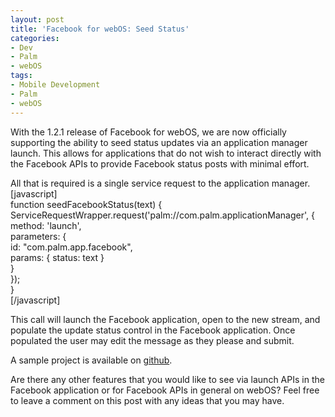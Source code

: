 ```yaml
---
layout: post
title: 'Facebook for webOS: Seed Status'
categories:
- Dev
- Palm
- webOS
tags:
- Mobile Development
- Palm
- webOS
---
```

<p>
With the 1.2.1 release of Facebook for webOS, we are now officially supporting the ability to seed status updates via an application manager launch. This allows for applications that do not wish to interact directly with the Facebook APIs to provide Facebook status posts with minimal effort.</p>
<p>All that is required is a single service request to the application manager.<br />
[javascript]<br />
function seedFacebookStatus(text) {<br />
    ServiceRequestWrapper.request('palm://com.palm.applicationManager', {<br />
        method: 'launch',<br />
        parameters: {<br />
            id: &quot;com.palm.app.facebook&quot;,<br />
            params: { status: text }<br />
        }<br />
    });<br />
}<br />
[/javascript]</p>
<p>
This call will launch the Facebook application, open to the new stream, and populate the update status control in the Facebook application. Once populated the user may edit the message as they please and submit.</p>
<p>
A sample project is available on <a href="http://github.com/kpdecker/webos-fbSeedStatus">github</a>.</p>
<p>
Are there any other features that you would like to see via launch APIs in the Facebook application or for Facebook APIs in general on webOS? Feel free to leave a comment on this post with any ideas that you may have.</p>
